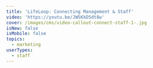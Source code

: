 ```yaml
---
title: 'LifeLoop: Connecting Management & Staff'
video: 'https://youtu.be/JW5KkDSdt8w'
cover: /images/cms/video-callout-connect-staff-1-.jpg
isNew: false
isMobile: false
topics:
  - marketing
userTypes:
  - staff
---
```


